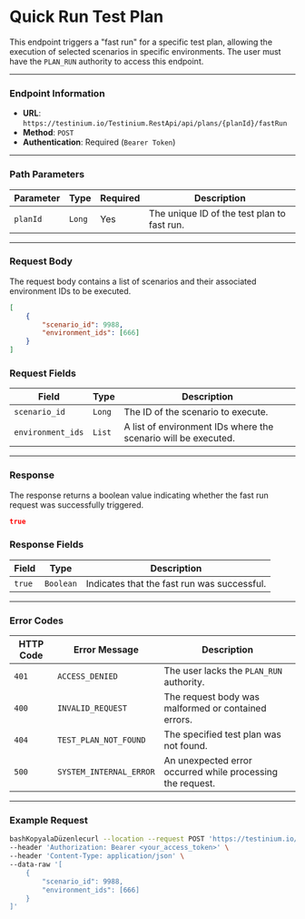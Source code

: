 # Quick Run Test Plan

This endpoint triggers a "fast run" for a specific test plan, allowing the execution of selected scenarios in specific environments. The user must have the `PLAN_RUN` authority to access this endpoint.

***

### Endpoint Information

* **URL**: `https://testinium.io/Testinium.RestApi/api/plans/{planId}/fastRun`
* **Method**: `POST`
* **Authentication**: Required (`Bearer Token`)

***

### Path Parameters

| Parameter | Type   | Required | Description                                 |
| --------- | ------ | -------- | ------------------------------------------- |
| `planId`  | `Long` | Yes      | The unique ID of the test plan to fast run. |

***

### Request Body

The request body contains a list of scenarios and their associated environment IDs to be executed.

```json
[
    {
        "scenario_id": 9988,
        "environment_ids": [666]
    }
]

```

### Request Fields

| Field             | Type   | Description                                                    |
| ----------------- | ------ | -------------------------------------------------------------- |
| `scenario_id`     | `Long` | The ID of the scenario to execute.                             |
| `environment_ids` | `List` | A list of environment IDs where the scenario will be executed. |

***

### Response

The response returns a boolean value indicating whether the fast run request was successfully triggered.

```json
true
```

### Response Fields

| Field  | Type      | Description                                 |
| ------ | --------- | ------------------------------------------- |
| `true` | `Boolean` | Indicates that the fast run was successful. |

***

### Error Codes

| HTTP Code | Error Message           | Description                                                |
| --------- | ----------------------- | ---------------------------------------------------------- |
| `401`     | `ACCESS_DENIED`         | The user lacks the `PLAN_RUN` authority.                   |
| `400`     | `INVALID_REQUEST`       | The request body was malformed or contained errors.        |
| `404`     | `TEST_PLAN_NOT_FOUND`   | The specified test plan was not found.                     |
| `500`     | `SYSTEM_INTERNAL_ERROR` | An unexpected error occurred while processing the request. |

***

### Example Request

```bash
bashKopyalaDüzenlecurl --location --request POST 'https://testinium.io/Testinium.RestApi/api/plans/{planId}/fastRun' \  
--header 'Authorization: Bearer <your_access_token>' \
--header 'Content-Type: application/json' \  
--data-raw '[  
    {  
        "scenario_id": 9988,  
        "environment_ids": [666]  
    }  
]'  
```
